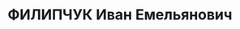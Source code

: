 ---
title: ФИЛИПЧУК Иван Емельянович
description: "народився 1903, с. Скоморошки Оратівського р-ну, \n  прож. с. Завальне\
  \ Монастирищенського р-ну Черкаської обл., українець, освіта вища. завідувач земельного\
  \ відділу. одруж.. \n  Арешт. 27.04.1937 р. Звинувач. за ст. 54-8, 11 КК УРСР. \n\
  \  За вироком Верховного суду СРСР від 17.11.1937 р. розстріляний. \n  Реабіл 03.10.1956\
  \ р."
---